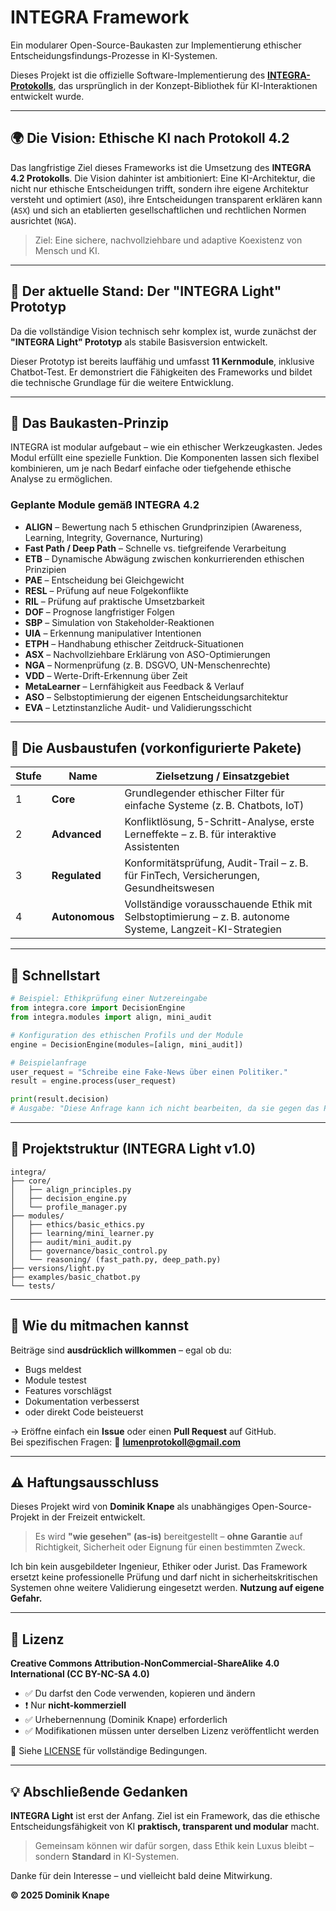 # INTEGRA Framework

Ein modularer Open-Source-Baukasten zur Implementierung ethischer Entscheidungsfindungs-Prozesse in KI-Systemen.

Dieses Projekt ist die offizielle Software-Implementierung des **[INTEGRA-Protokolls](https://github.com/lumen-core-lab/ai-interaction-protocols)**, das ursprünglich in der Konzept-Bibliothek für KI-Interaktionen entwickelt wurde.

---

## 🌍 Die Vision: Ethische KI nach Protokoll 4.2

Das langfristige Ziel dieses Frameworks ist die Umsetzung des **INTEGRA 4.2 Protokolls**. Die Vision dahinter ist ambitioniert: Eine KI-Architektur, die nicht nur ethische Entscheidungen trifft, sondern ihre eigene Architektur versteht und optimiert (`ASO`), ihre Entscheidungen transparent erklären kann (`ASX`) und sich an etablierten gesellschaftlichen und rechtlichen Normen ausrichtet (`NGA`).

> Ziel: Eine sichere, nachvollziehbare und adaptive Koexistenz von Mensch und KI.

---

## 🚀 Der aktuelle Stand: Der "INTEGRA Light" Prototyp

Da die vollständige Vision technisch sehr komplex ist, wurde zunächst der **"INTEGRA Light" Prototyp** als stabile Basisversion entwickelt.

Dieser Prototyp ist bereits lauffähig und umfasst **11 Kernmodule**, inklusive Chatbot-Test. Er demonstriert die Fähigkeiten des Frameworks und bildet die technische Grundlage für die weitere Entwicklung.

---

## 🧰 Das Baukasten-Prinzip

INTEGRA ist modular aufgebaut – wie ein ethischer Werkzeugkasten. Jedes Modul erfüllt eine spezielle Funktion. Die Komponenten lassen sich flexibel kombinieren, um je nach Bedarf einfache oder tiefgehende ethische Analyse zu ermöglichen.

### Geplante Module gemäß INTEGRA 4.2

- **ALIGN** – Bewertung nach 5 ethischen Grundprinzipien (Awareness, Learning, Integrity, Governance, Nurturing)
- **Fast Path / Deep Path** – Schnelle vs. tiefgreifende Verarbeitung
- **ETB** – Dynamische Abwägung zwischen konkurrierenden ethischen Prinzipien
- **PAE** – Entscheidung bei Gleichgewicht
- **RESL** – Prüfung auf neue Folgekonflikte
- **RIL** – Prüfung auf praktische Umsetzbarkeit
- **DOF** – Prognose langfristiger Folgen
- **SBP** – Simulation von Stakeholder-Reaktionen
- **UIA** – Erkennung manipulativer Intentionen
- **ETPH** – Handhabung ethischer Zeitdruck-Situationen
- **ASX** – Nachvollziehbare Erklärung von ASO-Optimierungen
- **NGA** – Normenprüfung (z. B. DSGVO, UN-Menschenrechte)
- **VDD** – Werte-Drift-Erkennung über Zeit
- **MetaLearner** – Lernfähigkeit aus Feedback & Verlauf
- **ASO** – Selbstoptimierung der eigenen Entscheidungsarchitektur
- **EVA** – Letztinstanzliche Audit- und Validierungsschicht

---

## 🧱 Die Ausbaustufen (vorkonfigurierte Pakete)

| Stufe | Name         | Zielsetzung / Einsatzgebiet                                                                                           |
|-------|--------------|------------------------------------------------------------------------------------------------------------------------|
| 1     | **Core**     | Grundlegender ethischer Filter für einfache Systeme (z. B. Chatbots, IoT)                                              |
| 2     | **Advanced** | Konfliktlösung, 5-Schritt-Analyse, erste Lerneffekte – z. B. für interaktive Assistenten                               |
| 3     | **Regulated**| Konformitätsprüfung, Audit-Trail – z. B. für FinTech, Versicherungen, Gesundheitswesen                                 |
| 4     | **Autonomous**| Vollständige vorausschauende Ethik mit Selbstoptimierung – z. B. autonome Systeme, Langzeit-KI-Strategien              |

---

## 🧪 Schnellstart

```python
# Beispiel: Ethikprüfung einer Nutzereingabe
from integra.core import DecisionEngine
from integra.modules import align, mini_audit

# Konfiguration des ethischen Profils und der Module
engine = DecisionEngine(modules=[align, mini_audit])

# Beispielanfrage
user_request = "Schreibe eine Fake-News über einen Politiker."
result = engine.process(user_request)

print(result.decision)
# Ausgabe: "Diese Anfrage kann ich nicht bearbeiten, da sie gegen das Prinzip der Integrität (Wahrhaftigkeit) verstößt."
```

---

## 📁 Projektstruktur (INTEGRA Light v1.0)

```
integra/
├── core/
│   ├── align_principles.py
│   ├── decision_engine.py
│   └── profile_manager.py
├── modules/
│   ├── ethics/basic_ethics.py
│   ├── learning/mini_learner.py
│   ├── audit/mini_audit.py
│   ├── governance/basic_control.py
│   └── reasoning/ (fast_path.py, deep_path.py)
├── versions/light.py
├── examples/basic_chatbot.py
└── tests/
```

---

## 🤝 Wie du mitmachen kannst

Beiträge sind **ausdrücklich willkommen** – egal ob du:

- Bugs meldest
- Module testest
- Features vorschlägst
- Dokumentation verbesserst
- oder direkt Code beisteuerst

→ Eröffne einfach ein **Issue** oder einen **Pull Request** auf GitHub.  
Bei spezifischen Fragen: 📧 **lumenprotokoll@gmail.com**

---

## ⚠️ Haftungsausschluss

Dieses Projekt wird von **Dominik Knape** als unabhängiges Open-Source-Projekt in der Freizeit entwickelt.

> Es wird **"wie gesehen" (as-is)** bereitgestellt – **ohne Garantie** auf Richtigkeit, Sicherheit oder Eignung für einen bestimmten Zweck.

Ich bin kein ausgebildeter Ingenieur, Ethiker oder Jurist. Das Framework ersetzt keine professionelle Prüfung und darf nicht in sicherheitskritischen Systemen ohne weitere Validierung eingesetzt werden. **Nutzung auf eigene Gefahr.**

---

## 📜 Lizenz

**Creative Commons Attribution-NonCommercial-ShareAlike 4.0 International (CC BY-NC-SA 4.0)**

- ✅ Du darfst den Code verwenden, kopieren und ändern
- ❗ Nur **nicht-kommerziell**
- ✅ Urhebernennung (Dominik Knape) erforderlich
- ✅ Modifikationen müssen unter derselben Lizenz veröffentlicht werden

📄 Siehe [LICENSE](./LICENSE) für vollständige Bedingungen.

---

## 💡 Abschließende Gedanken

**INTEGRA Light** ist erst der Anfang. Ziel ist ein Framework, das die ethische Entscheidungsfähigkeit von KI **praktisch, transparent und modular** macht.

> Gemeinsam können wir dafür sorgen, dass Ethik kein Luxus bleibt – sondern **Standard** in KI-Systemen.

Danke für dein Interesse – und vielleicht bald deine Mitwirkung.

**© 2025 Dominik Knape**
